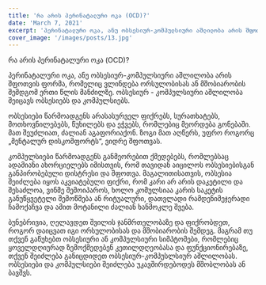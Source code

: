 ```yaml
---
title: 'რა არის პერინატალური ოკა (OCD)?'
date: 'March 7, 2021'
excerpt: 'პერინატალური ოკა, ანუ ობსესიურ-კომპულსიური აშლილობა არის შფოთვის ფორმა, რომელიც ვლინდება ორსულობისას ან მშობიარობის შემდგომ ერთი წლის მანძილზე.'
cover_image: '/images/posts/13.jpg'
---
```


რა არის პერინატალური ოკა (OCD)?

პერინატალური ოკა, ანუ ობსესიურ-კომპულსიური აშლილობა არის შფოთვის ფორმა, რომელიც ვლინდება ორსულობისას ან მშობიარობის შემდგომ ერთი წლის მანძილზე.  ობსესიურ - კომპულსიური აშლილობა  შეიცავს ობსესიებს და კომპულსიებს.

ობსესიები წარმოადგენს არასასურველ ფიქრებს, სურათხატებს, მოთხოვნილებებს, წუხილებს და ეჭვებს, რომლებიც მეორდება გონებაში. მათ შეუძლიათ, ძალიან აგაფორიაქონ. ზოგი მათ აღწერს, უფრო როგორც „მენტალურ დისკომფორტს“, ვიდრე შფოთვას. 

კომპულსიები წარმოადგენს განმეორებით ქმედებებს, რომლებსაც ადამიანი ახორციელებს იმისთვის, რომ თავიდან აიცილოს ობსესიებისგან განპირობებული დისტრესი და შფოთვა. მაგალითისათვის, ობსესია შეიძლება იყოს აკვიატებული ფიქრი, რომ კარი არ არის დაკეტილი და შესაძლოა, ვინმე შემოიპაროს, ხოლო კომულსიაა კარის საკეტის განუწყვეტელი შემოწმება ან რიტუალური, დათვლადი რამდენიმეჯერადი ჩამოქაჩვა და ამით მოტანილი ძალიან ხანმოკლე შვება. 

ბუნებრივია, ღელავდეთ შვილის ჯანმრთელობაზე და ფიქრობდეთ, როგორ დაიცვათ იგი ორსულობისას და მშობიარობის შემდეგ. მაგრამ თუ თქვენ გაწუხებთ ობსესიური ან კომპულსიური სიმპტომები, რომლებიც ყოველდღიურად ზემოქმედებენ კეთილდღეობასა და ფუნქციონირებაზე, თქვენ შეიძლება განიცდიდეთ ობსესიურ-კომპუსლსიურ აშლილობას. ობსესიები და კომპულსიები შეიძლება უკავშირდებოდეს მშობლობას ან ბავშვს. 





